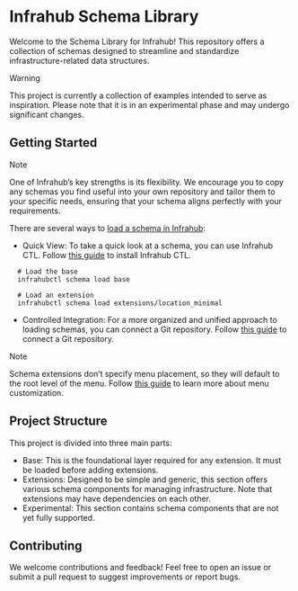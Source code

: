 # Infrahub Schema Library

Welcome to the Schema Library for Infrahub! This repository offers a collection of schemas designed to streamline and standardize infrastructure-related data structures.

> [!WARNING]
> This project is currently a collection of examples intended to serve as inspiration. Please note that it is in an experimental phase and may undergo significant changes.

## Getting Started

> [!NOTE]
> One of Infrahub’s key strengths is its flexibility. We encourage you to copy any schemas you find useful into your own repository and tailor them to your specific needs, ensuring that your schema aligns perfectly with your requirements.

There are several ways to [load a schema in Infrahub](https://docs.infrahub.app/guides/import-schema):

- Quick View: To take a quick look at a schema, you can use Infrahub CTL. Follow [this guide](https://docs.infrahub.app/infrahubctl) to install Infrahub CTL.

```console
  # Load the base
  infrahubctl schema load base

  # Load an extension
  infrahubctl schema load extensions/location_minimal
```

- Controlled Integration: For a more organized and unified approach to loading schemas, you can connect a Git repository. Follow [this guide](https://docs.infrahub.app/guides/repository) to connect a Git repository.

> [!NOTE]
> Schema extensions don’t specify menu placement, so they will default to the root level of the menu. Follow [this guide](https://docs.infrahub.app/guides/menu) to learn more about menu customization.

## Project Structure

This project is divided into three main parts:

- Base: This is the foundational layer required for any extension. It must be loaded before adding extensions.
- Extensions: Designed to be simple and generic, this section offers various schema components for managing infrastructure. Note that extensions may have dependencies on each other.
- Experimental: This section contains schema components that are not yet fully supported.

## Contributing

We welcome contributions and feedback! Feel free to open an issue or submit a pull request to suggest improvements or report bugs.
